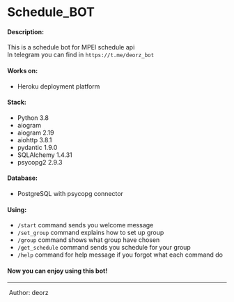 
# Schedule_BOT
#### Description:
This is a schedule bot for MPEI schedule api \
In telegram you can find in 
`https://t.me/deorz_bot`


#### Works on:

- Heroku deployment platform

#### Stack:

- Python 3.8
- aiogram
- aiogram 2.19
- aiohttp 3.8.1
- pydantic 1.9.0
- SQLAlchemy 1.4.31
- psycopg2 2.9.3

#### Database:
- PostgreSQL with psycopg connector



#### Using:
- `/start` command sends you welcome message 
- `/set_group` command explains how to set up group
- `/group` command shows what group have chosen
- `/get_schedule` command sends you schedule for your group
- `/help` command for help message if you forgot what each command do



#### Now you can enjoy using this bot!

------

​																																									Author: deorz

